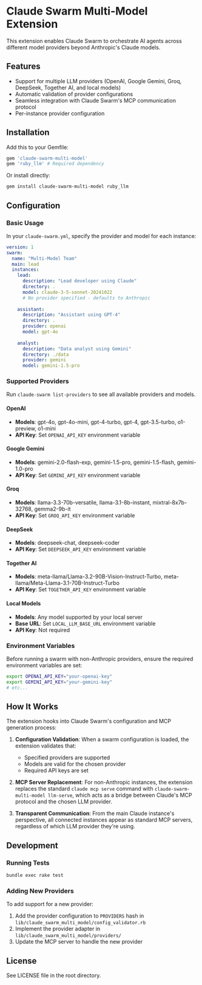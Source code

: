 # Claude Swarm Multi-Model Extension

This extension enables Claude Swarm to orchestrate AI agents across different model providers beyond Anthropic's Claude models.

## Features

- Support for multiple LLM providers (OpenAI, Google Gemini, Groq, DeepSeek, Together AI, and local models)
- Automatic validation of provider configurations
- Seamless integration with Claude Swarm's MCP communication protocol
- Per-instance provider configuration

## Installation

Add this to your Gemfile:

```ruby
gem 'claude-swarm-multi-model'
gem 'ruby_llm' # Required dependency
```

Or install directly:

```bash
gem install claude-swarm-multi-model ruby_llm
```

## Configuration

### Basic Usage

In your `claude-swarm.yml`, specify the provider and model for each instance:

```yaml
version: 1
swarm:
  name: "Multi-Model Team"
  main: lead
  instances:
    lead:
      description: "Lead developer using Claude"
      directory: .
      model: claude-3-5-sonnet-20241022
      # No provider specified - defaults to Anthropic
      
    assistant:
      description: "Assistant using GPT-4"
      directory: .
      provider: openai
      model: gpt-4o
      
    analyst:
      description: "Data analyst using Gemini"
      directory: ./data
      provider: gemini
      model: gemini-1.5-pro
```

### Supported Providers

Run `claude-swarm list-providers` to see all available providers and models.

#### OpenAI
- **Models**: gpt-4o, gpt-4o-mini, gpt-4-turbo, gpt-4, gpt-3.5-turbo, o1-preview, o1-mini
- **API Key**: Set `OPENAI_API_KEY` environment variable

#### Google Gemini
- **Models**: gemini-2.0-flash-exp, gemini-1.5-pro, gemini-1.5-flash, gemini-1.0-pro
- **API Key**: Set `GEMINI_API_KEY` environment variable

#### Groq
- **Models**: llama-3.3-70b-versatile, llama-3.1-8b-instant, mixtral-8x7b-32768, gemma2-9b-it
- **API Key**: Set `GROQ_API_KEY` environment variable

#### DeepSeek
- **Models**: deepseek-chat, deepseek-coder
- **API Key**: Set `DEEPSEEK_API_KEY` environment variable

#### Together AI
- **Models**: meta-llama/Llama-3.2-90B-Vision-Instruct-Turbo, meta-llama/Meta-Llama-3.1-70B-Instruct-Turbo
- **API Key**: Set `TOGETHER_API_KEY` environment variable

#### Local Models
- **Models**: Any model supported by your local server
- **Base URL**: Set `LOCAL_LLM_BASE_URL` environment variable
- **API Key**: Not required

### Environment Variables

Before running a swarm with non-Anthropic providers, ensure the required environment variables are set:

```bash
export OPENAI_API_KEY="your-openai-key"
export GEMINI_API_KEY="your-gemini-key"
# etc...
```

## How It Works

The extension hooks into Claude Swarm's configuration and MCP generation process:

1. **Configuration Validation**: When a swarm configuration is loaded, the extension validates that:
   - Specified providers are supported
   - Models are valid for the chosen provider
   - Required API keys are set

2. **MCP Server Replacement**: For non-Anthropic instances, the extension replaces the standard `claude mcp serve` command with `claude-swarm-multi-model llm-serve`, which acts as a bridge between Claude's MCP protocol and the chosen LLM provider.

3. **Transparent Communication**: From the main Claude instance's perspective, all connected instances appear as standard MCP servers, regardless of which LLM provider they're using.

## Development

### Running Tests

```bash
bundle exec rake test
```

### Adding New Providers

To add support for a new provider:

1. Add the provider configuration to `PROVIDERS` hash in `lib/claude_swarm_multi_model/config_validator.rb`
2. Implement the provider adapter in `lib/claude_swarm_multi_model/providers/`
3. Update the MCP server to handle the new provider

## License

See LICENSE file in the root directory.